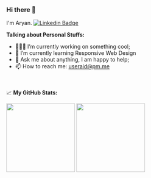 ### Hi there 👋
I'm Aryan.
[![Linkedin Badge](https://img.shields.io/badge/-LinkedIn-0e76a8?style=flat-square&logo=Linkedin&logoColor=white)](https://www.linkedin.com/in/aryan-22810b221/)

<!--
**useraid/useraid** is a ✨ _special_ ✨ repository because its `README.md` (this file) appears on your GitHub profile.

Here are some ideas to get you started:

- 🔭 I’m currently working on ...
- 🌱 I’m currently a University Student
- 👯 I’m looking to collaborate on ...
- 🤔 I’m looking for help with ...
- 💬 Ask me about ...
- 📫 How to reach me: ...
- 😄 Pronouns: ...
- ⚡ Fun fact: ...
-->
**Talking about Personal Stuffs:**

- 👨🏻‍💻 I’m currently working on something cool;
- 🚀 I’m currently learning Responsive Web Design
- 💬 Ask me about anything, I am happy to help;
- 📫 How to reach me: useraid@pm.me

</br>


📈 **My GitHub Stats:**

<p>
  <img height="180em" src="https://github-readme-stats.vercel.app/api?username=useraid&show_icons=true&hide_border=true&&count_private=true&include_all_commits=true" />
  <img height="180em" src="https://github-readme-stats.vercel.app/api/top-langs/?username=useraid&exclude_repo=KNN-Image-Classification&show_icons=true&hide_border=true&layout=compact&langs_count=8"/>
</p>



